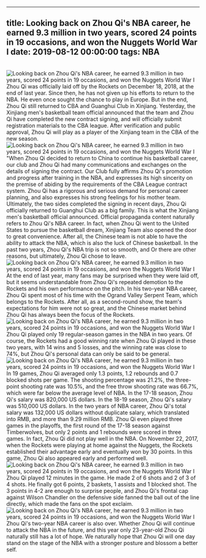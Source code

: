 
---
title: Looking back on Zhou Qi's NBA career, he earned 9.3 million in two years, scored 24 points in 19 occasions, and won the Nuggets World War I
date: 2019-08-12 00:00:00
tags:  NBA
---
​
![Looking back on Zhou Qi's NBA career, he earned 9.3 million in two years, scored 24 points in 19 occasions, and won the Nuggets World War I](08609f94d5364d1b88c57e0d4bb8242c.jpg)
​
Zhou Qi was officially laid off by the Rockets on December 18, 2018, at the end of last year. Since then, he has not given up his efforts to return to the NBA. He even once sought the chance to play in Europe. But in the end, Zhou Qi still returned to CBA and Guanghui Club in Xinjiang.
Yesterday, the Xinjiang men's basketball team official announced that the team and Zhou Qi have completed the new contract signing, and will officially submit registration materials to the CBA league. After verification and public approval, Zhou Qi will play as a player of the Xinjiang team in the CBA of the new season.
​
![Looking back on Zhou Qi's NBA career, he earned 9.3 million in two years, scored 24 points in 19 occasions, and won the Nuggets World War I](a68d19fd30784a75a720459df5c660fe.jpg)
​
"When Zhou Qi decided to return to China to continue his basketball career, our club and Zhou Qi had many communications and exchanges on the details of signing the contract. Our Club fully affirms Zhou Qi's promotion and progress after training in the NBA, and expresses its high sincerity on the premise of abiding by the requirements of the CBA League contract system. Zhou Qi has a rigorous and serious demand for personal career planning, and also expresses his strong feelings for his mother team. Ultimately, the two sides completed the signing in recent days, Zhou Qi officially returned to Guanghui Club as a big family. This is what the Xinjiang men's basketball official announced.
Official propaganda content naturally refers to Zhou Qi's NBA career. In fact, when Zhou Qi went to the United States to pursue the basketball dream, Xinjiang Team also opened the door to great convenience. After all, the Chinese team is not able to have the ability to attack the NBA, which is also the luck of Chinese basketball. In the past two years, Zhou Qi's NBA trip is not so smooth, and Or there are other reasons, but ultimately, Zhou Qi chose to leave.
​
![Looking back on Zhou Qi's NBA career, he earned 9.3 million in two years, scored 24 points in 19 occasions, and won the Nuggets World War I](73d7998ad7e54e14a00432c11522f5ff.jpg)
​
At the end of last year, many fans may be surprised when they were laid off, but it seems understandable from Zhou Qi's repeated demotion to the Rockets and his own performance on the pitch.
In his two-year NBA career, Zhou Qi spent most of his time with the Ogrand Valley Serpent Team, which belongs to the Rockets. After all, as a second-round show, the team's expectations for him were not so great, and the Chinese market behind Zhou Qi has always been the focus of the Rockets.
​
![Looking back on Zhou Qi's NBA career, he earned 9.3 million in two years, scored 24 points in 19 occasions, and won the Nuggets World War I](bb85f87b917446f18c5624b7dc8887ad.jpg)
​
Zhou Qi played only 19 regular-season games in the NBA in two years. Of course, the Rockets had a good winning rate when Zhou Qi played in these two years, with 14 wins and 5 losses, and the winning rate was close to 74%, but Zhou Qi's personal data can only be said to be general.
​
![Looking back on Zhou Qi's NBA career, he earned 9.3 million in two years, scored 24 points in 19 occasions, and won the Nuggets World War I](55d868c3e3d945aabfb212e02dc28538.jpg)
​
In 19 games, Zhou Qi averaged only 1.3 points, 1.2 rebounds and 0.7 blocked shots per game. The shooting percentage was 21.2%, the three-point shooting rate was 10.5%, and the free throw shooting rate was 66.7%, which were far below the average level of NBA.
In the 17-18 season, Zhou Qi's salary was 820,000 US dollars. In the 18-19 season, Zhou Qi's salary was 510,000 US dollars. In the two years of NBA career, Zhou Qi's total salary was 132,000 US dollars without duplicate salary, which translated into RMB, and more than 9.29 million RMB.
Zhou Qi even played three games in the playoffs, the first round of the 17-18 season against Timberwolves, but only 2 points and 1 rebounds were scored in three games.
In fact, Zhou Qi did not play well in the NBA. On November 22, 2017, when the Rockets were playing at home against the Nuggets, the Rockets established their advantage early and eventually won by 30 points. In this game, Zhou Qi also appeared early and performed well.
​
![Looking back on Zhou Qi's NBA career, he earned 9.3 million in two years, scored 24 points in 19 occasions, and won the Nuggets World War I](770005a6f89941ed895d4f3b5d628733.jpg)
​
Zhou Qi played 12 minutes in the game. He made 2 of 6 shots and 2 of 3 of 4 shots. He finally got 6 points, 2 baskets, 1 assists and 1 blocked shot. The 3 points in 4-2 are enough to surprise people, and Zhou Qi's frontal cap against Wilson Chandler on the defensive side fanned the ball out of the line directly, which made the fans on the spot exclaim.
​
![Looking back on Zhou Qi's NBA career, he earned 9.3 million in two years, scored 24 points in 19 occasions, and won the Nuggets World War I](6a34715546f64fdebd68719de9a8b83f.jpg)
​
Zhou Qi's two-year NBA career is also over. Whether Zhou Qi will continue to attack the NBA in the future, and this year only 23-year-old Zhou Qi naturally still has a lot of hope. We naturally hope that Zhou Qi will one day stand on the stage of the NBA with a stronger posture and blossom a better self.